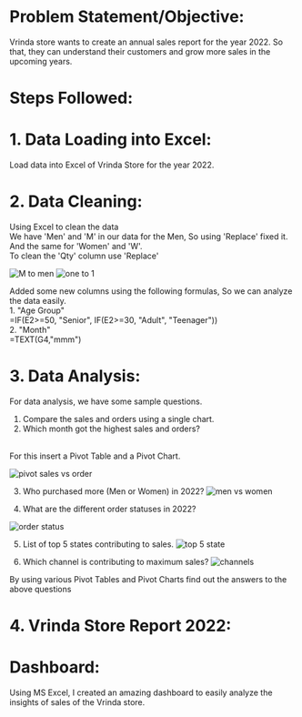 # Problem Statement/Objective:
Vrinda store wants to create an annual sales report for the year 2022. So that, they can understand their customers and grow more sales in the upcoming years. 
# Steps Followed: 
# 1. Data Loading into Excel:
Load data into Excel of Vrinda Store for the year 2022.
# 2. Data Cleaning: 
Using Excel to clean the data 
<br>
We have 'Men' and 'M' in our data for the Men, So using 'Replace' fixed it. And the same for 'Women' and 'W'.
<br>
To clean the 'Qty' column use 'Replace'


![M to men ](https://github.com/Jgithub02/Vrinda-Store-Sales-Report-2022-/assets/164842901/a47286b0-04c7-4aa7-bb73-f3f3fabf83e4)
![one to 1](https://github.com/Jgithub02/Vrinda-Store-Sales-Report-2022-/assets/164842901/51b14668-9f42-4773-ba4d-85eaf88c04c5)

Added some  new columns using the following formulas, So we can analyze the data easily.
<br>1. "Age Group" <br>
=IF(E2>=50, "Senior", IF(E2>=30, "Adult", "Teenager"))
<br>2. "Month"
<br>
=TEXT(G4,"mmm")

# 3. Data Analysis:
For data analysis, we have some sample questions.
<br>
1. Compare the sales and orders using a single chart.
2. Which month got the highest sales and orders?
<br>
For this insert a Pivot Table and a Pivot Chart.

![pivot sales vs order ](https://github.com/Jgithub02/Vrinda-Store-Sales-Report-2022-/assets/164842901/b6f6cfcc-65fd-47b4-ac47-e3331bff4c82)

3. Who purchased more (Men or Women) in 2022?
![men vs women ](https://github.com/Jgithub02/Vrinda-Store-Sales-Report-2022-/assets/164842901/ebd70eff-f7cd-40a6-b654-9910bf2405e6)

4. What are the different order statuses in 2022?

![order status ](https://github.com/Jgithub02/Vrinda-Store-Sales-Report-2022-/assets/164842901/500c639f-e5a7-4f1d-b5ef-a4b26a659ea8)

5. List of top 5 states contributing to sales.
![top 5 state ](https://github.com/Jgithub02/Vrinda-Store-Sales-Report-2022-/assets/164842901/c10e8b78-c4fb-46e0-8cda-2ce657247ac4)

6. Which channel is contributing to maximum sales?
![channels ](https://github.com/Jgithub02/Vrinda-Store-Sales-Report-2022-/assets/164842901/ee3e25d3-74bf-4856-b04f-4bfd5daa9d23)

By using various Pivot Tables and Pivot Charts find out the answers to the above questions 

   
# 4. Vrinda Store Report 2022: 
  # Dashboard:

Using MS Excel, I created an amazing dashboard to easily analyze the insights of sales of the Vrinda store. 
 





